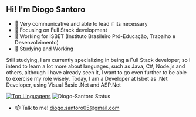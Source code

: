 ## Hi! I'm Diogo Santoro

- 💭 Very communicative and able to lead if its necessary
- 🔎 Focusing on Full Stack development    
- 🔭 Working for ISBET (Instituto Brasileiro Pró-Educação, Trabalho e Desenvolvimento)
- 🌱 Studying and Working






Still studying, I am currently specializing in being a Full Stack developer, so I intend to learn a lot more about languages, such as Java, C#, Node.js and others, although I have already seen it, I want to go even further to be able to exercise my role wisely. Today, I am a Developer at Isbet as .Net Developer, using Visual Basic .Net and ASP.Net







[![Top Linguagens](https://github-readme-stats.vercel.app/api/top-langs/?username=Diogo-Santoro&theme=dark&layout=compact)](https://github.com/anuraghazra/github-readme-stats)
![Diogo-Santoro Status](https://github-readme-stats.vercel.app/api?username=Diogo-Santoro&theme=dark&show_icons=true)  

- 📫 Talk to me! diogo.santoro05@gmail.com




